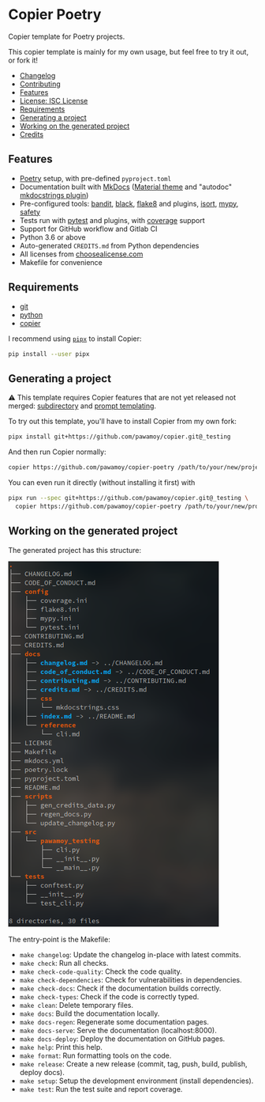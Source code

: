 # Copier Poetry

Copier template for Poetry projects.

This copier template is mainly for my own usage,
but feel free to try it out, or fork it!

<!-- logo -->

- [Changelog](CHANGELOG.md)
- [Contributing](CONTRIBUTING.md)
- [Features](#features)
- [License: ISC License](LICENSE)
- [Requirements](#requirements)
- [Generating a project](#generating-a-project)
- [Working on the generated project](#working-on-the-generated-project)
- [Credits](#credits)

## Features

- [Poetry](https://github.com/sdispater/poetry) setup, with pre-defined `pyproject.toml`
- Documentation built with [MkDocs](https://github.com/mkdocs/mkdocs)
  ([Material theme](https://github.com/squidfunk/mkdocs-material)
  and "autodoc" [mkdocstrings plugin](https://github.com/pawamoy/mkdocstrings))
- Pre-configured tools:
  [bandit](https://github.com/PyCQA/bandit),
  [black](https://github.com/psf/black),
  [flake8](https://gitlab.com/pycqa/flake8) and plugins,
  [isort](https://github.com/timothycrosley/isort),
  [mypy](https://github.com/python/mypy),
  [safety](https://github.com/pyupio/safety)
- Tests run with [pytest](https://github.com/pytest-dev/pytest) and plugins, with [coverage](https://github.com/nedbat/coveragepy) support
- Support for GitHub workflow and Gitlab CI
- Python 3.6 or above
- Auto-generated `CREDITS.md` from Python dependencies
- All licenses from [choosealicense.com](https://choosealicense.com/appendix/)
- Makefile for convenience

## Requirements

- [git](https://git-scm.com/downloads)
- [python](https://www.python.org/downloads/)
- [copier](https://github.com/pykong/copier)

I recommend using [`pipx`](https://github.com/pipxproject/pipx)
to install Copier:

```bash
pip install --user pipx
```

## Generating a project

:warning: This template requires Copier features that are not yet
released not merged: [subdirectory](https://github.com/pykong/copier/pull/193)
and [prompt templating](https://github.com/pykong/copier/pull/190).

To try out this template, you'll have to install Copier from my own fork:

```bash
pipx install git+https://github.com/pawamoy/copier.git@_testing
```

And then run Copier normally:

```bash
copier https://github.com/pawamoy/copier-poetry /path/to/your/new/project
```

You can even run it directly (without installing it first) with

```bash
pipx run --spec git+https://github.com/pawamoy/copier.git@_testing \
  copier https://github.com/pawamoy/copier-poetry /path/to/your/new/project
```

## Working on the generated project

The generated project has this structure:

![tree](tree.png)

The entry-point is the Makefile:

- `make changelog`: Update the changelog in-place with latest commits.
- `make check`: Run all checks.
- `make check-code-quality`: Check the code quality.
- `make check-dependencies`: Check for vulnerabilities in dependencies.
- `make check-docs`: Check if the documentation builds correctly.
- `make check-types`: Check if the code is correctly typed.
- `make clean`: Delete temporary files.
- `make docs`: Build the documentation locally.
- `make docs-regen`: Regenerate some documentation pages.
- `make docs-serve`: Serve the documentation (localhost:8000).
- `make docs-deploy`: Deploy the documentation on GitHub pages.
- `make help`: Print this help.
- `make format`: Run formatting tools on the code.
- `make release`: Create a new release (commit, tag, push, build, publish, deploy docs).
- `make setup`: Setup the development environment (install dependencies).
- `make test`: Run the test suite and report coverage.
